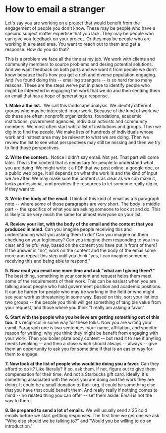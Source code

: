 # How to email a stranger

Let's say you are working on a project that would benefit from the engagement of people you don't know. These may be people who have a speciric subject matter expertise that you lack.  They may be people who can give you feedback on your project. Or they may be people who are working in a related area.  You want to reach out to them and get a response.  How do you do that?

This is a problem we face all the time at my job.  We work with clients and community members to source problems and desing potential solutions. And we want feedback on both parts and we want it from people we don't know because that's how you get a rich and diverse population engaging. And I've found doing this -- emailing strangers -- is so hard for so many reasons.  These are the steps we've put in place to identify people who might be interested in engaging the work that we do and then sending them an email that has a hope of generating a response.

**1. Make a the list.**. We call this landscape analysis. We identify different groups who may be interested in our work.  Because of the kind of work we do these are often:  nonprofit organizations, foundations, academic institutions, government agencies, individual activists and community members.  We most often start wiht a list of institutions and groups.  Then we dig in to find the people. We make lists of hundreds of individuals whose work and instrest area may be relevant to what we are doing.  Then we review the list to see what perspectives may still be missing and then we try to find those perspectives.  

**2. Write the content.**. Notice I didn't say email.  Not yet.  That part will come later. This is the content that is necessary for people to understand what you are doing.  We might write it a PDF that we post online, a google doc, or a public web page.  It all depends on what the work is and the kind of input we are after.  We may make sure the content is as clear as we can make it, looks professional, and provides the resources to let someone really dig in, if they want to.  

**3. Write the body of the email.** I think of this kind of email as a 5 paragraph note -- where some of those paragraphs are very short.  The body is middle part -- the specifics of what you are asking someone to look at and do.  This is likely to be very much the same for almost everyone on your list.  

**4. Review your list, with the body of the email and the content that you produced in mind.** Can you imagine people receiving this and understanding what you asking them to do?  Can you imagine on them checking on your legitimacy?  Can you imagine them responding to you in a clear and helpful way, based on the content you have put in front of them?  If the answer is "no", work on the content and the body of the email some more and repeat this step until you think "yes, I can imagine someone receiving this and being able to respond."

**5. Now read you email one more time and ask "what am I giving them?"** The best thing, something in your content and request helps them meet some of the requirements of their work.  This can be easiest when you are talking about people who hold government position and academic positions. It can be harder for people who may be working in the field or who might see your work as threatening in some way.  Based on this, sort your list into two groups -- the people you think will get something of tangible value from your request, and those where you think "I really am asking a favor."

**6. Start with the people who you believe are getting something out of this too.** It's recipricol in some way for these folks.  Now you are wrting your eamil.  Paragraph one is two sentences:  your name, affiliation, and specific reason for writing; why you think they might be benefit from engaging with your work.  Then you boiler plate body content -- but read it to see if anyting needs tweaking -- and then a close which should always -- always -- give them an opportunity to ask you for some time if that is an easier way for them to engage.

**7. Now look at the list of people who would be doing you a favor.** Can they afford to do it? Like literally?  If so, ask them. If not, figure out to give them compensation for their time.  And not a Starbucks gift card. Ideally, it's something associated with the work you are doing and the work they are doing. It could be a small donation to their org, it could be something else that you have that could benefit them.  And really really if nothing comes to mind -- no related thing you can offer -- set them aside. Email is not the way to there.

**8. Be prepared to send a lot of emails.** We will usually send a 25 cold emails before we start gettting responses.  The first time we get one we ask "Who else should we be talking to?" and "Would you be willing to do an introduction."  
